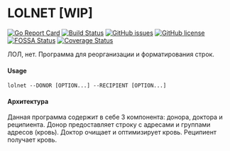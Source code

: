 # LOLNET [WIP]

[![Go Report Card](https://goreportcard.com/badge/github.com/lexfrei/lolnet)](https://goreportcard.com/report/github.com/lexfrei/lolnet)
[![Build Status](https://travis-ci.org/lexfrei/lolnet.svg?branch=master)](https://travis-ci.org/lexfrei/lolnet)
[![GitHub issues](https://img.shields.io/github/issues/lexfrei/lolnet.svg)](https://github.com/lexfrei/lolnet/issues)
[![GitHub license](https://img.shields.io/github/license/lexfrei/lolnet.svg)](https://github.com/lexfrei/lolnet/blob/master/LICENSE)
[![FOSSA Status](https://app.fossa.io/api/projects/git%2Bgithub.com%2Flexfrei%2Flolnet.svg?type=shield)](https://app.fossa.io/projects/git%2Bgithub.com%2Flexfrei%2Flolnet?ref=badge_shield)
[![Coverage Status](https://coveralls.io/repos/github/lexfrei/lolnet/badge.svg?branch=master)](https://coveralls.io/github/lexfrei/lolnet?branch=master)


ЛОЛ, нет. Программа для реорганизации и форматирования строк.

#### Usage
`lolnet --DONOR [OPTION...] --RECIPIENT [OPTION...]`

#### Архитектура
Данная программа содержит в себе 3 компонента: донора, доктора и реципиента.
Донор предоставляет строку с адресами и группами адресов (кровь).
Доктор очищает и оптимизирует кровь.
Реципиент получает кровь.
